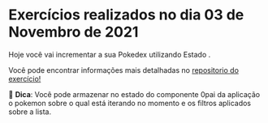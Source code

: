 # Exercícios realizados no dia 03 de Novembro de 2021

Hoje você vai incrementar a sua Pokedex utilizando Estado .

Você pode encontrar informações mais detalhadas no [repositorio do exercício!](https://github.com/tryber/exercise-pokedex-state)

🦜 **Dica**: Você pode armazenar no estado do componente 0pai da aplicação o pokemon sobre o qual está iterando no momento e os filtros aplicados sobre a lista.
